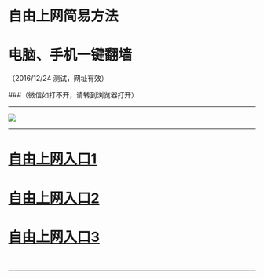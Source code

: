 ﻿# 自由上网简易方法

# 电脑、手机一键翻墙

（2016/12/24 测试，网址有效）


###（微信如打不开，请转到浏览器打开）


***

<img src="https://camo.githubusercontent.com/36add6748031b745384a169f17479823eb9e30f0/68747470733a2f2f6461746d7861376f31777571312e636c6f756466726f6e742e6e65742f7069632f796a66712d32303136313232316f6b2e706e67" /> 


***
# <a href="https://d3pcuckco00vgx.cloudfront.net" target="_blank">自由上网入口1</a>
# <a href="http://fq01.desolo.org" target="_blank">自由上网入口2</a>
# <a href="https://github.com/ogate/ogate/blob/master/README.md?1225" target="_blank">自由上网入口3</a>
﻿
***

